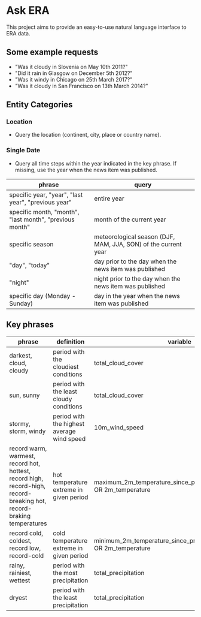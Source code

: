 # Ask ERA
This project aims to provide an easy-to-use natural language interface to ERA data.

## Some example requests
* "Was it cloudy in Slovenia on May 10th 2011?"
* "Did it rain in Glasgow on December 5th 2012?"
* "Was it windy in Chicago on 25th March 2017?"
* "Was it cloudy in San Francisco on 13th March 2014?"

## Entity Categories
### Location
* Query the location (continent, city, place or country name).

### Single Date
* Query all time steps within the year indicated in the key phrase. If missing, use the year when the news item was published.

phrase | query
--- | ---
specific year, "year", "last year", "previous year" | entire year
specific month, "month", "last month", "previous month" | month of the current year
specific season | meteorological season (DJF, MAM, JJA, SON) of the current year
"day", "today" | day prior to the day when the news item was published
"night" | night prior to the day when the news item was published
specific day (Monday - Sunday) | day in the year when the news item was published


## Key phrases
phrase | definition | variable | statistic
--- | --- | --- | ---
darkest, cloud, cloudy | period with the cloudiest conditions | total_cloud_cover | maximum
sun, sunny | period with the least cloudy conditions | total_cloud_cover | minimum
stormy, storm, windy | period with the highest average wind speed | 10m_wind_speed | maximum
record warm, warmest, record hot, hottest, record high, record-high, record-breaking hot, record-braking temperatures | hot temperature extreme in given period | maximum_2m_temperature_since_previous_post_processing OR 2m_temperature | maximum
record cold, coldest, record low, record-cold  | cold temperature extreme in given period | minimum_2m_temperature_since_previous_post_processing OR 2m_temperature | minimum
rainy, rainiest, wettest | period with the most precipitation | total_precipitation | maximum
dryest | period with the least precipitation | total_precipitation | minimum
